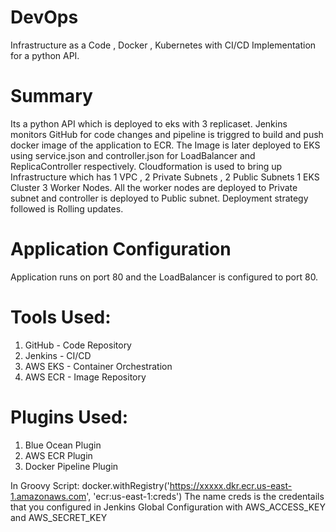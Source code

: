 # DevOps
Infrastructure as a Code , Docker , Kubernetes with CI/CD Implementation for a python API.

# Summary
Its a python API which is deployed to eks with 3 replicaset.
Jenkins monitors GitHub for code changes and pipeline is triggred to build and push docker image of the application to ECR.
The Image is later deployed to EKS using service.json and controller.json for LoadBalancer and ReplicaController respectively.
Cloudformation is used to bring up Infrastructure which has 1 VPC , 2 Private Subnets , 2 Public Subnets 1 EKS Cluster 3 Worker Nodes.
All the worker nodes are deployed to Private subnet and controller is deployed to Public subnet.
Deployment strategy followed is Rolling updates.

# Application Configuration
Application runs on port 80 and the LoadBalancer is configured to port 80.

# Tools Used:
1. GitHub   - Code Repository
2. Jenkins - CI/CD
3. AWS EKS  - Container Orchestration
4. AWS ECR  - Image Repository

# Plugins Used:
1. Blue Ocean Plugin
2. AWS ECR Plugin
3. Docker Pipeline Plugin

In Groovy Script:
docker.withRegistry('https://xxxxx.dkr.ecr.us-east-1.amazonaws.com', 'ecr:us-east-1:creds')
The name creds is the credentails that you configured in Jenkins Global Configuration with AWS_ACCESS_KEY and AWS_SECRET_KEY
